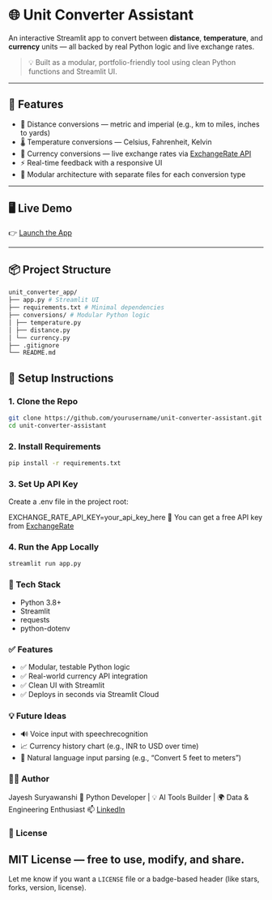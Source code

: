 # 🌐 Unit Converter Assistant

An interactive Streamlit app to convert between **distance**, **temperature**, and **currency** units — all backed by real Python logic and live exchange rates.

> 💡 Built as a modular, portfolio-friendly tool using clean Python functions and Streamlit UI.

---

## 🚀 Features

- 📏 Distance conversions — metric and imperial (e.g., km to miles, inches to yards)  
- 🌡️ Temperature conversions — Celsius, Fahrenheit, Kelvin  
- 💱 Currency conversions — live exchange rates via [ExchangeRate API](https://www.exchangerate-api.com/)  
- ⚡ Real-time feedback with a responsive UI  
- 🧩 Modular architecture with separate files for each conversion type  

---

## 🖥️ Live Demo

👉 [Launch the App]([https://your-streamlit-url.streamlit.app](https://unit-converter-app-js25.streamlit.app/))  

---

## 📦 Project Structure

```bash
unit_converter_app/
├── app.py # Streamlit UI
├── requirements.txt # Minimal dependencies
├── conversions/ # Modular Python logic
│ ├── temperature.py
│ ├── distance.py
│ └── currency.py
├── .gitignore
└── README.md
```

## 🔧 Setup Instructions

### 1. Clone the Repo

```bash
git clone https://github.com/yourusername/unit-converter-assistant.git
cd unit-converter-assistant
```
### 2. Install Requirements
```bash
pip install -r requirements.txt
```
### 3. Set Up API Key
Create a .env file in the project root:

EXCHANGE_RATE_API_KEY=your_api_key_here
🔑 You can get a free API key from [ExchangeRate](exchangerate-api.com)

### 4. Run the App Locally
```bash
streamlit run app.py
```

### 🧠 Tech Stack
- Python 3.8+
- Streamlit
- requests
- python-dotenv


### ✅ Features

- ✅ Modular, testable Python logic  
- ✅ Real-world currency API integration  
- ✅ Clean UI with Streamlit  
- ✅ Deploys in seconds via Streamlit Cloud


### 💡 Future Ideas

- 🔊 Voice input with speechrecognition
- 📈 Currency history chart (e.g., INR to USD over time)
- 🧠 Natural language input parsing (e.g., “Convert 5 feet to meters”)


### 🧑‍💻 Author
Jayesh Suryawanshi
🧠 Python Developer | 💡 AI Tools Builder | 🌍 Data & Engineering Enthusiast
📫 [LinkedIn](https://www.linkedin.com/in/jayesh-suryawanshi-858bb21aa/)

### 📜 License
MIT License — free to use, modify, and share.
---
Let me know if you want a `LICENSE` file or a badge-based header (like stars, forks, version, license).
